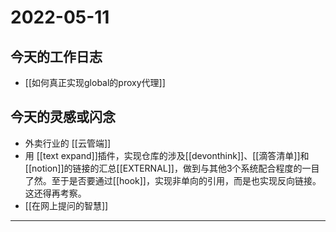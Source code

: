 # 2022-05-11

## 今天的工作日志

- [[如何真正实现global的proxy代理]]

## 今天的灵感或闪念

- 外卖行业的 [[云管端]]
- 用 [[text expand]]插件，实现仓库的涉及[[devonthink]]、[[滴答清单]]和[[notion]]的链接的汇总[[EXTERNAL]]，做到与其他3个系统配合程度的一目了然。至于是否要通过[[hook]]，实现非单向的引用，而是也实现反向链接。这还得再考察。
- [[在网上提问的智慧]]
---